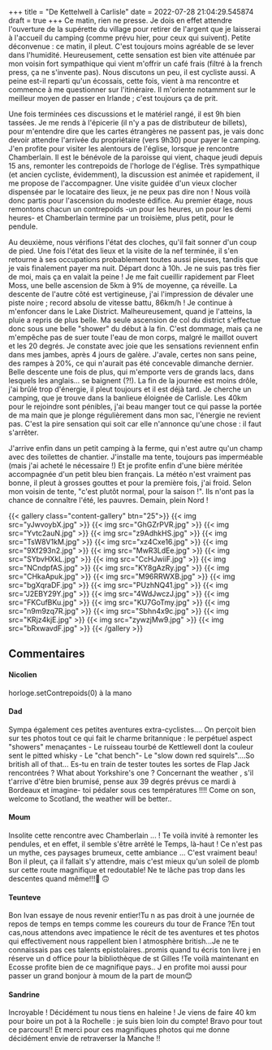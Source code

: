 +++
title = "De Kettelwell à Carlisle"
date = 2022-07-28 21:04:29.545874
draft = true
+++
Ce matin, rien ne presse. Je dois en effet attendre l'ouverture de la supérette du village pour retirer de l'argent que je laisserai à l'accueil du camping (comme prévu hier, pour ceux qui suivent). Petite déconvenue : ce matin, il pleut. C'est toujours moins agréable de se lever dans l'humidité. Heureusement, cette sensation est bien vite atténuée par mon voisin fort sympathique qui vient m'offrir un café frais (filtré à la french press, ça ne s'invente pas). Nous discutons un peu, il est cycliste aussi. A peine est-il reparti qu'un écossais, cette fois, vient à ma rencontre et commence à me questionner sur l'itinéraire. Il m'oriente notamment sur le meilleur moyen de passer en Irlande ; c'est toujours ça de prit. 

Une fois terminées ces discussions et le matériel rangé, il est 9h bien tassées. Je me rends à l'épicerie (il n'y a pas de distributeur de billets), pour m'entendre dire que les cartes étrangères ne passent pas, je vais donc devoir attendre l'arrivée du propriétaire (vers 9h30) pour payer le camping. J'en profite pour visiter les alentours de l'église, lorsque je rencontre Chamberlain. Il est le bénévole de la paroisse qui vient, chaque jeudi depuis 15 ans, remonter les contrepoids de l'horloge de l'église. Très sympathique (et ancien cycliste, évidemment), la discussion est animée et rapidement, il me propose de l'accompagner. Une visite guidée d'un vieux clocher dispensée par le locataire des lieux, je ne peux pas dire non ! Nous voilà donc partis pour l'ascension du modeste édifice. Au premier étage, nous remontons chacun un contrepoids -un pour les heures, un pour les demi heures- et Chamberlain termine par un troisième, plus petit, pour le pendule.

Au deuxième, nous vérifions l'état des cloches, qu'il fait sonner d'un coup de pied. Une fois l'état des lieux et la visite de la nef terminée, il s'en retourne à ses occupations probablement toutes aussi pieuses, tandis que je vais finalement payer ma nuit. Départ donc à 10h. Je ne suis pas très fier de moi, mais ça en valait la peine ! Je me fait cueillir rapidement par Fleet Moss, une belle ascension de 5km à 9% de moyenne, ça réveille. La descente de l'autre côté est vertigineuse, j'ai l'impression de dévaler une piste noire ; record absolu de vitesse battu, 86km/h !
Je continue à m'enfoncer dans le Lake District. Malheureusement, quand je l'atteins, la pluie a repris de plus belle. Ma seule ascension de col du district s'effectue donc sous une belle "shower" du début à la fin. C'est dommage, mais ça ne m'empêche pas de suer toute l'eau de mon corps, malgré le maillot ouvert et les 20 degrés. Je constate avec joie que les sensations reviennent enfin dans mes jambes, après 4 jours de galère. J'avale, certes non sans peine, des rampes à 20%, ce qui n'aurait pas été concevable dimanche dernier. Belle descente une fois de plus, qui m'emporte vers de grands lacs, dans lesquels les anglais... se baignent (?!). La fin de la journée est moins drôle, j'ai brûlé trop d'énergie, il pleut toujours et il est déjà tard. Je cherche un camping, que je trouve dans la banlieue éloignée de Carlisle. Les 40km pour le rejoindre sont pénibles, j'ai beau manger tout ce qui passe la portée de ma main que je plonge régulièrement dans mon sac, l'énergie ne revient pas. C'est la pire sensation qui soit car elle n'annonce qu'une chose : il faut s'arrêter. 

J'arrive enfin dans un petit camping à la ferme, qui n'est autre qu'un champ avec des toilettes de chantier. J'installe ma tente, toujours pas imperméable (mais j'ai acheté le nécessaire !) Et je profite enfin d'une bière méritée accompagnée d'un petit bleu bien français. La météo n'est vraiment pas bonne, il pleut à grosses gouttes et pour la première fois, j'ai froid. Selon mon voisin de tente, "c'est plutôt normal, pour la saison !". Ils n'ont pas la chance de connaître l'été, les pauvres. Demain, plein Nord !

{{< gallery class="content-gallery" btn="25">}}
{{< img src="yJwvoybX.jpg" >}}
{{< img src="GhGZrPVR.jpg" >}}
{{< img src="Yvtc2auN.jpg" >}}
{{< img src="z9AdhkHS.jpg" >}}
{{< img src="TsW8V1kM.jpg" >}}
{{< img src="xz4Cxe16.jpg" >}}
{{< img src="9Xf293n2.jpg" >}}
{{< img src="MwR3LdEe.jpg" >}}
{{< img src="SYbvHXkL.jpg" >}}
{{< img src="CcHJwiiF.jpg" >}}
{{< img src="NCndpfAS.jpg" >}}
{{< img src="KY8gAzRy.jpg" >}}
{{< img src="CHkaApuk.jpg" >}}
{{< img src="M96RRWXB.jpg" >}}
{{< img src="bgXqraDF.jpg" >}}
{{< img src="PUzhNQ41.jpg" >}}
{{< img src="J2EBY29Y.jpg" >}}
{{< img src="4WdJwczJ.jpg" >}}
{{< img src="FKCufBKu.jpg" >}}
{{< img src="KU7GoTmy.jpg" >}}
{{< img src="n9m9zq7R.jpg" >}}
{{< img src="Sbhn4x9c.jpg" >}}
{{< img src="KRjz4kjE.jpg" >}}
{{< img src="zywzjMw9.jpg" >}}
{{< img src="bRxwavdF.jpg" >}}
{{< /gallery >}}

## Commentaires
#### Nicolien
horloge.setContrepoids(0) à la mano
#### Dad
Sympa également ces petites aventures extra-cyclistes....
On perçoit bien sur tes photos tout ce qui fait le charme britannique : le perpétuel aspect "showers" menaçantes - Le ruisseau tourbé de Kettlewell dont la couleur sent le pitted whisky - Le "chat bench"- Le "slow down red squirels"....So british all of that...
Es-tu en train de tester toutes les sortes de Flap Jack rencontrées ? What about Yorkshire's one ?
Concernant the weather , s'il t'arrive d'être bien brumisé, pense aux 39 degrés prévus ce mardi à Bordeaux et imagine- toi pédaler sous ces températures !!!!
Come on son, welcome to Scotland, the weather will be better..
#### Moum
Insolite cette rencontre 
avec Chamberlain ... ! Te voilà invité à remonter les pendules, et en effet, il semble s'être arrêté le Temps, là-haut !
Ce n'est pas un mythe, ces paysages brumeux, cette ambiance ... C'est vraiment  beau! Bon il pleut, ça il fallait s'y attendre, mais c'est mieux qu'un soleil de plomb sur cette route magnifique et redoutable! Ne te lâche pas trop dans les descentes quand même!!!🫣 🙃
#### Teunteve
Bon Ivan essaye de nous revenir entier!Tu n as pas droit à une journée de repos de temps en temps comme les coureurs du tour de France ?En tout cas,nous attendons avec impatience  le récit de tes aventures et tes photos qui effectivement nous rappellent bien l atmosphère british...Je ne te connaissais pas ces talents epistolaires..promis quand tu écris ton livre j en réserve un d office pour la bibliothèque de st Gilles !Te voilà maintenant en Ecosse profite bien de ce magnifique pays..
J en profite moi aussi pour passer un grand bonjour à moum de la part de moun😊
#### Sandrine
Incroyable ! Décidément tu nous tiens en haleine !
 Je viens de faire 40 km pour boire un pot à la Rochelle : je suis bien loin du compte!
Bravo pour tout ce parcours!! Et merci pour ces magnifiques photos qui me donne décidément envie de retraverser la Manche !!
